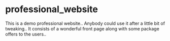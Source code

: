 # professional_website
This is a demo professional website.. Anybody could use it after a little bit of tweaking..
It consists of a wonderful front page along with some package offers to the users..
